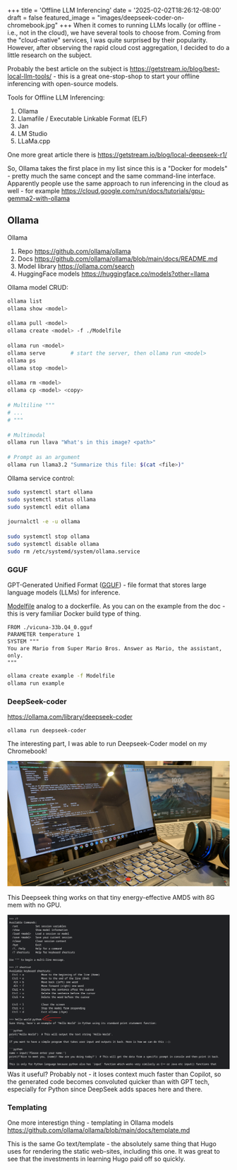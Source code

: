 +++
title = 'Offline LLM Inferencing'
date = '2025-02-02T18:26:12-08:00'
draft = false
featured_image = "images/deepseek-coder-on-chromebook.jpg"
+++
When it comes to running LLMs locally (or offline - i.e., not in the cloud), we have several tools to choose from. Coming from the "cloud-native" services, I was quite surprised by their popularity. However, after observing the rapid cloud cost aggregation, I decided to do a little research on the subject.

Probably the best article on the subject is https://getstream.io/blog/best-local-llm-tools/ - this is a great one-stop-shop to start your offline inferencing with open-source models.

Tools for Offline LLM Inferencing:

1. Ollama
2. Llamafile / Executable Linkable Format (ELF)
3. Jan
4. LM Studio 
5. LLaMa.cpp
<!--more-->

One more great article there is https://getstream.io/blog/local-deepseek-r1/

So, Ollama takes the first place in my list since this is a "Docker for models" - pretty much the same concept and the same command-line interface. Apparently people use the same approach to run inferencing in the cloud as well - for example https://cloud.google.com/run/docs/tutorials/gpu-gemma2-with-ollama

## Ollama

Ollama
1. Repo https://github.com/ollama/ollama
2. Docs https://github.com/ollama/ollama/blob/main/docs/README.md
3. Model library https://ollama.com/search
4. HuggingFace models https://huggingface.co/models?other=llama

Ollama model CRUD:

```bash
ollama list
ollama show <model>

ollama pull <model>
ollama create <model> -f ./Modelfile

ollama run <model>
ollama serve        # start the server, then ollama run <model>
ollama ps
ollama stop <model>

ollama rm <model>
ollama cp <model> <copy>

# Multiline """
# ...
# """

# Multimodal
ollama run llava "What's in this image? <path>"

# Prompt as an argument
ollama run llama3.2 "Summarize this file: $(cat <file>)"
```

Ollama service control:

```bash
sudo systemctl start ollama
sudo systemctl status ollama
sudo systemctl edit ollama

journalctl -e -u ollama

sudo systemctl stop ollama
sudo systemctl disable ollama
sudo rm /etc/systemd/system/ollama.service
```

### GGUF

GPT-Generated Unified Format ([GGUF](https://github.com/ollama/ollama?tab=readme-ov-file#import-from-gguf)) - file format that stores large language models (LLMs) for inference.

[Modelfile](https://github.com/ollama/ollama/blob/main/docs/modelfile.md) analog to a dockerfile. As you can on the example from the doc - this is very familiar Docker build type of thing.

```Modelfile
FROM ./vicuna-33b.Q4_0.gguf
PARAMETER temperature 1
SYSTEM """
You are Mario from Super Mario Bros. Answer as Mario, the assistant, only.
"""
```

```bash
ollama create example -f Modelfile
ollama run example
```

### DeepSeek-coder

https://ollama.com/library/deepseek-coder

```
ollama run deepseek-coder
```

The interesting part, I was able to run Deepseek-Coder model on my Chromebook!


![DeepSeek-Coder on Chromebook](images/deepseek-coder-on-chromebook.jpg)

This Deepseek thing works on that tiny energy-effective AMD5 with 8G mem with no GPU.

![Ollama on Chromebook](images/ollama-on-choromebook.png)
Was it useful? Probably not - it loses context much faster than Copilot, so the generated code becomes convoluted quicker than with GPT tech, especially for Python since DeepSeek adds spaces here and there.

### Templating

One more interestign thing - templating in Ollama models https://github.com/ollama/ollama/blob/main/docs/template.md

This is the same Go text/template - the absolutely same thing that Hugo uses for rendering the static web-sites, including this one. It was great to see that the investments in learning Hugo paid off so quickly.